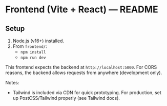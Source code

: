 # Frontend (Vite + React) — README

## Setup
1. Node.js (v16+) installed.
2. From `frontend/`:
   - `npm install`
   - `npm run dev`

This frontend expects the backend at `http://localhost:5000`. For CORS reasons, the backend allows requests from anywhere (development only).

Notes:
- Tailwind is included via CDN for quick prototyping. For production, set up PostCSS/Tailwind properly (see Tailwind docs).

